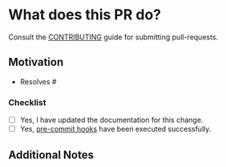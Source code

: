 # What does this PR do?

Consult the [CONTRIBUTING](../blob/main/CONTRIBUTING.md#contributing-via-pull-requests) guide for submitting pull-requests.

<!-- A brief description of the change being made with this pull request. -->

## Motivation

<!-- Why are you submitting this pull request? -->
- Resolves #<issue-number>

### Checklist

- [ ] Yes, I have updated the documentation for this change.
- [ ] Yes, [pre-commit hooks](../blob/main/CONTRIBUTING.md#execute-pre-commit-hooks-manually-on-all-files) have been executed successfully.

## Additional Notes

<!-- Anything else we should know when reviewing? -->
